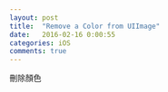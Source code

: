 ```yaml
---
layout: post
title:  "Remove a Color from UIImage"
date:   2016-02-16 0:00:55
categories: iOS
comments: true
---
```


刪除顏色

<script src="https://gist.github.com/fengyitsai/5be0160c7617734f6585.js"></script>
